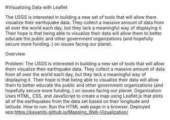 #Visualizing Data with Leaflet

The USGS is interested in building a new set of tools that will allow them visualize their earthquake data. They collect a massive amount of data from all over the world each day, but they lack a meaningful way of displaying it. Their hope is that being able to visualize their data will allow them to better educate the public and other government organizations (and hopefully secure more funding..) on issues facing our planet.

Overview

Problem: The USGS is interested in building a new set of tools that will allow them visualize their earthquake data. They collect a massive amount of data from all over the world each day, but they lack a meaningful way of displaying it. Their hope is that being able to visualize their data will allow them to better educate the public and other government organizations (and hopefully secure more funding..) on issues facing our planet.
Organization: Uses HTML, CSS, and JavaScript to create a map using Leaflet.js that plots all of the earthquakes from the data set based on their longitude and latitude.
How to run: Run the HTML web page in a browser.
Deployed app:https://kayambi.github.io/Mapping_Web-Vizualization/







